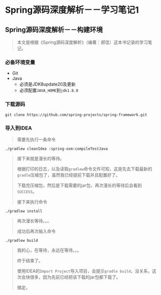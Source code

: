 # Spring源码深度解析－－学习笔记1


## Spring源码深度解析－－构建环境

> 本文是根据《Spring源码深度解析》（编著：郝佳）这本书记录的学习笔记。

### 必备环境变量

- Git
- Java
	- 必须是JDK8update20及更新
	- 必须配置``JAVA_HOME``到``jdk1.8.0``

### 下载源码

```shell
git clone https://github.com/spring-projects/spring-framework.git
```

### 导入到IDEA

> 需要先执行一条命令

```shell
./gradlew cleanIdea :spring-oxm:compileTestJava
```

> 接下来就是漫长的等待。
> 
> 根据打印的日志，以及读取``gradlew``命令文件可知，这是先去下载最新的``gradle``压缩包了，虽然我已经提前下载并且配置好了。
> 
> 下载完压缩包，然后是下载需要的jar包，再次漫长的等待后会看到``SUCCESS``。
> 
> 接下来执行命令

```shell
./gradlew install
```

> 再次漫长等待。。。
> 
> 成功后再次输入命令

```shell
./gradlew build
```

> 我的心，在等待，永远在等待。。。
> 
> 终于结束了。
> 
> 使用IDEA的``Import Project``导入项目，会提示``gradle build``，没关系，这次会快很多，因为先前已经把该下载的jar包都下载了。
> 
> 搞定。
